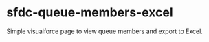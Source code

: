 sfdc-queue-members-excel
========================

Simple visualforce page to view queue members and export to Excel.
